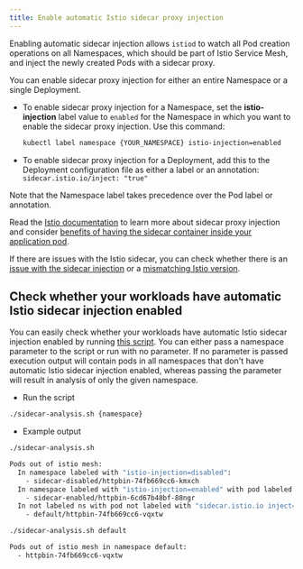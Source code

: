 ```yaml
---
title: Enable automatic Istio sidecar proxy injection
---
```


Enabling automatic sidecar injection allows `istiod` to watch all Pod creation operations on all Namespaces, which should be part of Istio Service Mesh, and inject the newly created Pods with a sidecar proxy.

You can enable sidecar proxy injection for either an entire Namespace or a single Deployment.

* To enable sidecar proxy injection for a Namespace, set the **istio-injection** label value to `enabled` for the Namespace in which you want to enable the sidecar proxy injection. Use this command:

   ```bash
   kubectl label namespace {YOUR_NAMESPACE} istio-injection=enabled
   ```

* To enable sidecar proxy injection for a Deployment, add this to the Deployment configuration file as either a label or an annotation: `sidecar.istio.io/inject: "true"`

Note that the Namespace label takes precedence over the Pod label or annotation.

Read the [Istio documentation](https://istio.io/docs/setup/kubernetes/additional-setup/sidecar-injection/) to learn more about sidecar proxy injection and consider [benefits of having the sidecar container inside your application pod](../../01-overview/main-areas/service-mesh/smsh-03-istio-sidecars-in-kyma.md).

If there are issues with the Istio sidecar, you can check whether there is an [issue with the sidecar injection](../troubleshooting/service-mesh/smsh-03-istio-no-sidecar.md) or a [mismatching Istio version](../troubleshooting/service-mesh/smsh-04-istio-sidecar-version.md).

## Check whether your workloads have automatic Istio sidecar injection enabled

You can easily check whether your workloads have automatic Istio sidecar injection enabled by running [this script](../assets/sidecar-analysis.sh). You can either pass a namespace parameter to the script or run with no parameter. If no parameter is passed execution output will contain pods in all namespaces that don't have automatic Istio sidecar injection enabled, whereas passing the parameter will result in analysis of only the given namespace.

* Run the script

```bash
./sidecar-analysis.sh {namespace}
```

* Example output

```bash
./sidecar-analysis.sh

Pods out of istio mesh:
  In namespace labeled with "istio-injection=disabled":
    - sidecar-disabled/httpbin-74fb669cc6-kmxch
  In namespace labeled with "istio-injection=enabled" with pod labeled with "sidecar.istio.io/inject=false":
    - sidecar-enabled/httpbin-6cd67b48bf-88ngr
  In not labeled ns with pod not labeled with "sidecar.istio.io inject=true":
    - default/httpbin-74fb669cc6-vqxtw
```

```bash
./sidecar-analysis.sh default

Pods out of istio mesh in namespace default:
  - httpbin-74fb669cc6-vqxtw
```
